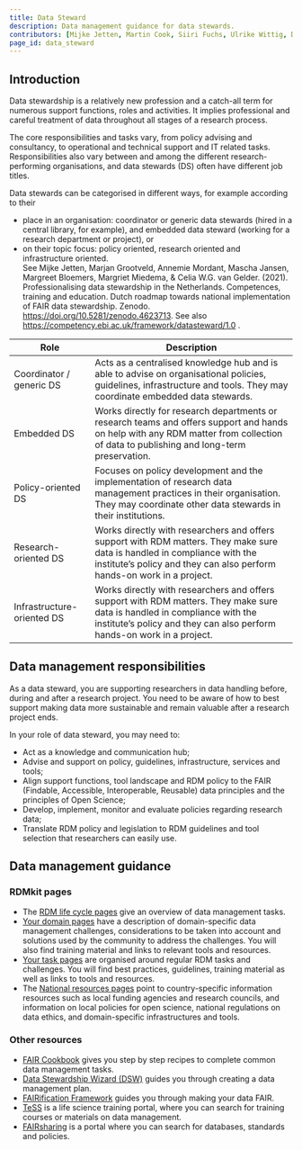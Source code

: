 ```yaml
---
title: Data Steward
description: Data management guidance for data stewards.
contributors: [Mijke Jetten, Martin Cook, Siiri Fuchs, Ulrike Wittig, Daniel Wibberg, Helena Schnitzer, Xenia Perez-Sitja, Nazeefa Fatima, Gregoire Rossier]
page_id: data_steward
---
```


## Introduction

Data stewardship is a relatively new profession and a catch-all term for numerous support functions, roles and activities. It implies professional and careful treatment of data throughout all stages of a research process. 

The core responsibilities and tasks vary, from policy advising and consultancy, to operational and technical support and IT related tasks. Responsibilities also vary between and among the different research-performing organisations, and data stewards (DS) often have different job titles.

Data stewards can be categorised in different ways, for example according to their 

 * place in an organisation: coordinator or generic data stewards (hired in a central library, for example), and embedded data steward (working for a research department or project), or
 * on their topic focus: policy oriented, research oriented and infrastructure oriented.\
 See Mijke Jetten, Marjan Grootveld, Annemie Mordant, Mascha Jansen, Margreet Bloemers, Margriet Miedema, & Celia W.G. van Gelder. (2021). Professionalising data stewardship in the Netherlands. Competences, training and education. Dutch roadmap towards national implementation of FAIR data stewardship. Zenodo. <https://doi.org/10.5281/zenodo.4623713>. See also <https://competency.ebi.ac.uk/framework/datasteward/1.0> 
. 

| Role                       | Description |
| -------------------------- | ----------- |
| Coordinator / generic DS   | Acts as a centralised knowledge hub and is able to advise on organisational policies, guidelines, infrastructure and tools. They may coordinate embedded data stewards. |
| Embedded DS                | Works directly for research departments or research teams and offers support and hands on help with any RDM matter from collection of data to publishing and long-term preservation.|
| Policy-oriented DS         | Focuses on policy development and the implementation of research data management practices in their organisation. They may coordinate other data stewards in their institutions.|
| Research-oriented DS       | Works directly with researchers and offers support with RDM matters. They make sure data is handled in compliance with the institute’s policy and they can also perform hands-on work in a project.|
| Infrastructure-oriented DS | Works directly with researchers and offers support with RDM matters. They make sure data is handled in compliance with the institute’s policy and they can also perform hands-on work in a project.|


## Data management responsibilities

As a data steward, you are supporting researchers in data handling before, during and after a research project. You need to be aware of how to best support making data more sustainable and remain valuable after a research project ends. 

In your role of data steward, you may need to:

 * Act as a knowledge and communication hub; 
 * Advise and support on policy, guidelines, infrastructure, services and tools;
 * Align support functions, tool landscape and RDM policy to the FAIR (Findable, Accessible, Interoperable, Reusable) data principles and the principles of Open Science;
 * Develop, implement, monitor and evaluate policies regarding research data;
 * Translate RDM policy and legislation to RDM guidelines and tool selection that researchers can easily use.


## Data management guidance

### RDMkit pages

 * The [RDM life cycle pages](https://rdmkit.elixir-europe.org/data_life_cycle) give an overview of data management tasks. 
 * [Your domain pages](https://rdmkit.elixir-europe.org/your_domain) have a description of domain-specific data management challenges, considerations to be taken into account and solutions used by the community to address the challenges. You will also find training material and links to relevant tools and resources.
 * [Your task pages](https://rdmkit.elixir-europe.org/your_tasks) are organised around regular RDM tasks and challenges. You will find best practices, guidelines, training material as well as links to tools and resources.
 * The [National resources pages](https://rdmkit.elixir-europe.org/national_resources) point to country-specific information resources such as local funding agencies and research councils, and information on local policies for open science, national regulations on data ethics, and domain-specific infrastructures and tools.

### Other resources

 * [FAIR Cookbook](https://faircookbook.elixir-europe.org/) gives you step by step recipes to complete common data management tasks.
 * [Data Stewardship Wizard (DSW)](https://ds-wizard.org/) guides you through creating a data management plan.
 * [FAIRification Framework](https://fairplus-project.eu/fairplus-outputs/) guides you through making your data FAIR.
 * [TeSS](https://tess.elixir-europe.org/) is a life science training portal, where you can search for training courses or materials on data management.
 * [FAIRsharing](https://tess.elixir-europe.org/) is a portal where you can search for databases, standards and policies.
